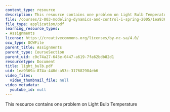 ```yaml
---
content_type: resource
description: This resource contains one problem on Light Bulb Temperature
file: /courses/2-003-modeling-dynamics-and-control-i-spring-2005/1ea9369a874a440da53c317682984eb6_light_bulb.pdf
file_type: application/pdf
learning_resource_types:
- Assignments
license: https://creativecommons.org/licenses/by-nc-sa/4.0/
ocw_type: OCWFile
parent_title: Assignments
parent_type: CourseSection
parent_uid: c0c74a27-643e-0447-a619-7fa62bdb82d1
resourcetype: Document
title: light_bulb.pdf
uid: 1ea9369a-874a-440d-a53c-317682984eb6
video_files:
  video_thumbnail_file: null
video_metadata:
  youtube_id: null
---
```

This resource contains one problem on Light Bulb Temperature